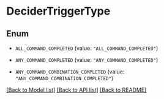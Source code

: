 # DeciderTriggerType

## Enum


* `ALL_COMMAND_COMPLETED` (value: `"ALL_COMMAND_COMPLETED"`)

* `ANY_COMMAND_COMPLETED` (value: `"ANY_COMMAND_COMPLETED"`)

* `ANY_COMMAND_COMBINATION_COMPLETED` (value: `"ANY_COMMAND_COMBINATION_COMPLETED"`)


[[Back to Model list]](../README.md#documentation-for-models) [[Back to API list]](../README.md#documentation-for-api-endpoints) [[Back to README]](../README.md)


